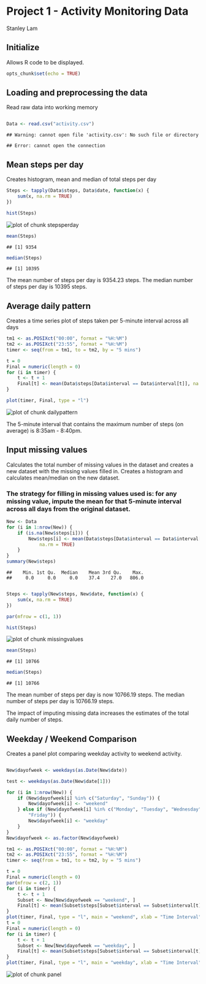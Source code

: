 # Project 1 - Activity Monitoring Data
Stanley Lam

## Initialize

Allows R code to be displayed.


```r
opts_chunk$set(echo = TRUE)
```


## Loading and preprocessing the data
Read raw data into working memory


```r

Data <- read.csv("activity.csv")
```

```
## Warning: cannot open file 'activity.csv': No such file or directory
```

```
## Error: cannot open the connection
```


## Mean steps per day
Creates histogram, mean and median of total steps per day


```r
Steps <- tapply(Data$steps, Data$date, function(x) {
    sum(x, na.rm = TRUE)
})

hist(Steps)
```

![plot of chunk stepsperday](figure/stepsperday.png) 

```r
mean(Steps)
```

```
## [1] 9354
```

```r
median(Steps)
```

```
## [1] 10395
```


The mean number of steps per day is 9354.23 steps.
The median number of steps per day is 10395 steps.

## Average daily pattern
Creates a time series plot of steps taken per 5-minute interval across all days


```r
tm1 <- as.POSIXct("00:00", format = "%H:%M")
tm2 <- as.POSIXct("23:55", format = "%H:%M")
timer <- seq(from = tm1, to = tm2, by = "5 mins")

t = 0
Final = numeric(length = 0)
for (i in timer) {
    t <- t + 1
    Final[t] <- mean(Data$steps[Data$interval == Data$interval[t]], na.rm = TRUE)
}

plot(timer, Final, type = "l")
```

![plot of chunk dailypattern](figure/dailypattern.png) 


The 5-minute interval that contains the maximum number of steps (on average) is 8:35am - 8:40pm.

## Input missing values

Calculates the total number of missing values in the dataset and creates a new dataset with the missing values filled in.  Creates a histogram and calculates mean/median on the new dataset.

### The strategy for filling in missing values used is: for any missing value, impute the mean for that 5-minute interval across all days from the original dataset.


```r
New <- Data
for (i in 1:nrow(New)) {
    if (is.na(New$steps[i])) {
        New$steps[i] <- mean(Data$steps[Data$interval == Data$interval[i]], 
            na.rm = TRUE)
    }
}
summary(New$steps)
```

```
##    Min. 1st Qu.  Median    Mean 3rd Qu.    Max. 
##     0.0     0.0     0.0    37.4    27.0   806.0
```

```r

Steps <- tapply(New$steps, New$date, function(x) {
    sum(x, na.rm = TRUE)
})

par(mfrow = c(1, 1))

hist(Steps)
```

![plot of chunk missingvalues](figure/missingvalues.png) 

```r
mean(Steps)
```

```
## [1] 10766
```

```r
median(Steps)
```

```
## [1] 10766
```


The mean number of steps per day is now 10766.19 steps.
The median number of steps per day is 10766.19 steps.

The impact of imputing missing data increases the estimates of the total daily number of steps.

## Weekday / Weekend Comparison

Creates a panel plot comparing weekday activity to weekend activity.


```r

New$dayofweek <- weekdays(as.Date(New$date))

test <- weekdays(as.Date(New$date[1]))

for (i in 1:nrow(New)) {
    if (New$dayofweek[i] %in% c("Saturday", "Sunday")) {
        New$dayofweek[i] <- "weekend"
    } else if (New$dayofweek[i] %in% c("Monday", "Tuesday", "Wednesday", "Thursday", 
        "Friday")) {
        New$dayofweek[i] <- "weekday"
    }
}
New$dayofweek <- as.factor(New$dayofweek)

tm1 <- as.POSIXct("00:00", format = "%H:%M")
tm2 <- as.POSIXct("23:55", format = "%H:%M")
timer <- seq(from = tm1, to = tm2, by = "5 mins")

t = 0
Final = numeric(length = 0)
par(mfrow = c(2, 1))
for (i in timer) {
    t <- t + 1
    Subset <- New[New$dayofweek == "weekend", ]
    Final[t] <- mean(Subset$steps[Subset$interval == Subset$interval[t]], na.rm = TRUE)
}
plot(timer, Final, type = "l", main = "weekend", xlab = "Time Interval", ylab = "Steps")
t = 0
Final = numeric(length = 0)
for (i in timer) {
    t <- t + 1
    Subset <- New[New$dayofweek == "weekday", ]
    Final[t] <- mean(Subset$steps[Subset$interval == Subset$interval[t]], na.rm = TRUE)
}
plot(timer, Final, type = "l", main = "weekday", xlab = "Time Interval", ylab = "Steps")
```

![plot of chunk panel](figure/panel.png) 

